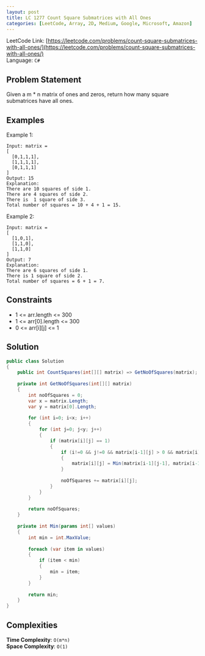 ```yaml
---
layout: post
title: LC 1277 Count Square Submatrices with All Ones
categories: [LeetCode, Array, 2D, Medium, Google, Microsoft, Amazon]
---
```


LeetCode Link: [https://leetcode.com/problems/count-square-submatrices-with-all-ones/](https://leetcode.com/problems/count-square-submatrices-with-all-ones/)  
Language: `C#`

## Problem Statement

Given a m * n matrix of ones and zeros, return how many square submatrices have all ones.

## Examples

Example 1:

```
Input: matrix =
[
  [0,1,1,1],
  [1,1,1,1],
  [0,1,1,1]
]
Output: 15
Explanation: 
There are 10 squares of side 1.
There are 4 squares of side 2.
There is  1 square of side 3.
Total number of squares = 10 + 4 + 1 = 15.
```

Example 2:

```
Input: matrix = 
[
  [1,0,1],
  [1,1,0],
  [1,1,0]
]
Output: 7
Explanation: 
There are 6 squares of side 1.  
There is 1 square of side 2. 
Total number of squares = 6 + 1 = 7.

```
## Constraints  

* 1 <= arr.length <= 300
* 1 <= arr[0].length <= 300
* 0 <= arr[i][j] <= 1

## Solution

``` csharp
public class Solution 
{
    public int CountSquares(int[][] matrix) => GetNoOfSquares(matrix);        
    
    private int GetNoOfSquares(int[][] matrix)
    {
        int noOfSquares = 0;
        var x = matrix.Length;
        var y = matrix[0].Length;
        
        for (int i=0; i<x; i++)
        {            
            for (int j=0; j<y; j++)
            {
                if (matrix[i][j] == 1)
                {
                    if (i!=0 && j!=0 && matrix[i-1][j] > 0 && matrix[i][j-1] > 0 && matrix[i-1][j-1] > 0)
                    {                        
                        matrix[i][j] = Min(matrix[i-1][j-1], matrix[i-1][j], matrix[i][j-1]) + 1;
                    }
                    
                    noOfSquares += matrix[i][j];
                }
            }
        }
        
        return noOfSquares;
    }
    
    private int Min(params int[] values)
    {
        int min = int.MaxValue;
        
        foreach (var item in values)
        {
            if (item < min)
            {
                min = item;
            }
        }
        
        return min;
    }
}
```

## Complexities

**Time Complexity**: `O(m*n)`  
**Space Complexity**: `O(1)`
